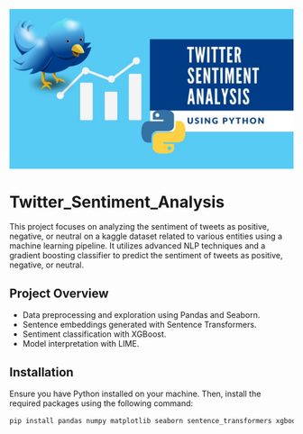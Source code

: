 ![Twitter_Sentiment](/Twitter_Sentiment.JPG "")

# Twitter_Sentiment_Analysis

This project focuses on analyzing the sentiment of tweets as positive, negative, or neutral on a kaggle dataset related to various entities using a machine learning pipeline. It utilizes advanced NLP techniques and a gradient boosting classifier to predict the sentiment of tweets as positive, negative, or neutral.

## Project Overview

- Data preprocessing and exploration using Pandas and Seaborn.
- Sentence embeddings generated with Sentence Transformers.
- Sentiment classification with XGBoost.
- Model interpretation with LIME.

## Installation

Ensure you have Python installed on your machine. Then, install the required packages using the following command:

```bash
pip install pandas numpy matplotlib seaborn sentence_transformers xgboost scikit-learn lime

